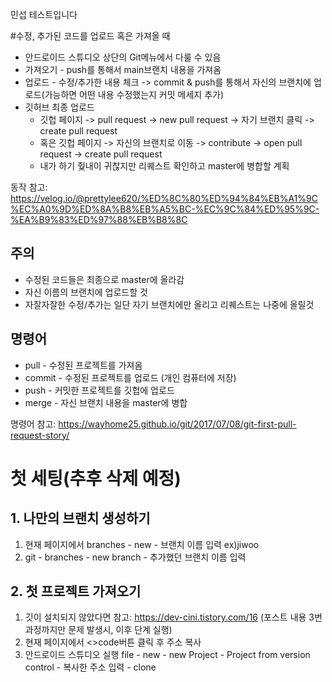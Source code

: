 민섭 테스트입니다



#수정, 추가된 코드를 업로드 혹은 가져올 때
* 안드로이드 스튜디오 상단의 Git메뉴에서 다룰 수 있음
* 가져오기 - push를 통해서 main브랜치 내용을 가져옴
* 업로드 - 수정/추가한 내용 체크 -> commit & push를 통해서 자신의 브랜치에 업로드(가능하면 어떤 내용 수정했는지 커밋 메세지 추가)
* 깃허브 최종 업로드
    * 깃헙 페이지 -> pull request -> new pull request -> 자기 브랜치 클릭 -> create pull request
    * 혹은 깃헙 페이지 -> 자신의 브랜치로 이동 -> contribute -> open pull request -> create pull request
    * 내가 하기 줮내이 귀찮지만 리퀘스트 확인하고 master에 병합할 계획

동작 참고: https://velog.io/@prettylee620/%ED%8C%80%ED%94%84%EB%A1%9C%EC%A0%9D%ED%8A%B8%EB%A5%BC-%EC%9C%84%ED%95%9C-%EA%B9%83%ED%97%88%EB%B8%8C
## 주의
* 수정된 코드들은 최종으로 master에 올라감
* 자신 이름의 브랜치에 업로드할 것
* 자잘자잘한 수정/추가는 일단 자기 브랜치에만 올리고 리퀘스트는 나중에 올릴것

## 명령어
* pull - 수정된 프로젝트를 가져옴
* commit - 수정된 프로젝트를 업로드 (개인 컴퓨터에 저장)
* push - 커밋한 프로젝트를 깃헙에 업로드
* merge - 자신 브랜치 내용을 master에 병합

명령어 참고: https://wayhome25.github.io/git/2017/07/08/git-first-pull-request-story/


# 첫 세팅(추후 삭제 예정)
## 1. 나만의 브랜치 생성하기
1. 현재 페이지에서 branches - new - 브랜치 이름 입력 ex)jiwoo
2. git - branches - new branch - 추가했던 브랜치 이름 입력
   
## 2. 첫 프로젝트 가져오기
1. 깃이 설치되지 않았다면 참고: https://dev-cini.tistory.com/16 (포스트 내용 3번 과정까지만 문제 발생시, 이후 단계 실행)
2. 현재 페이지에서 <>code버튼 클릭 후 주소 복사
3. 안드로이드 스튜디오 실행 file - new - new Project - Project from version control - 복사한 주소 입력 - clone 
